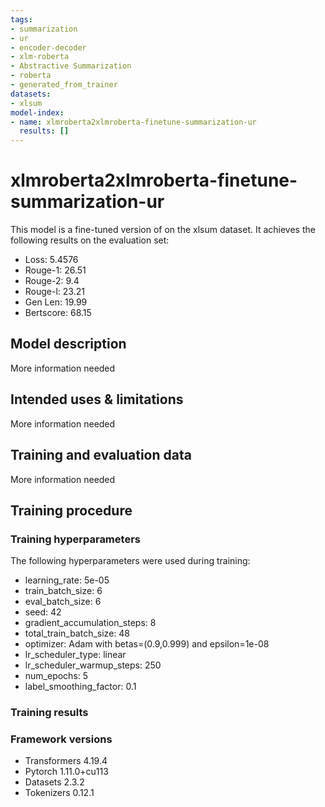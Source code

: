 ```yaml
---
tags:
- summarization
- ur
- encoder-decoder
- xlm-roberta
- Abstractive Summarization
- roberta
- generated_from_trainer
datasets:
- xlsum
model-index:
- name: xlmroberta2xlmroberta-finetune-summarization-ur
  results: []
---
```


<!-- This model card has been generated automatically according to the information the Trainer had access to. You
should probably proofread and complete it, then remove this comment. -->

# xlmroberta2xlmroberta-finetune-summarization-ur

This model is a fine-tuned version of [](https://huggingface.co/) on the xlsum dataset.
It achieves the following results on the evaluation set:
- Loss: 5.4576
- Rouge-1: 26.51
- Rouge-2: 9.4
- Rouge-l: 23.21
- Gen Len: 19.99
- Bertscore: 68.15

## Model description

More information needed

## Intended uses & limitations

More information needed

## Training and evaluation data

More information needed

## Training procedure

### Training hyperparameters

The following hyperparameters were used during training:
- learning_rate: 5e-05
- train_batch_size: 6
- eval_batch_size: 6
- seed: 42
- gradient_accumulation_steps: 8
- total_train_batch_size: 48
- optimizer: Adam with betas=(0.9,0.999) and epsilon=1e-08
- lr_scheduler_type: linear
- lr_scheduler_warmup_steps: 250
- num_epochs: 5
- label_smoothing_factor: 0.1

### Training results



### Framework versions

- Transformers 4.19.4
- Pytorch 1.11.0+cu113
- Datasets 2.3.2
- Tokenizers 0.12.1
